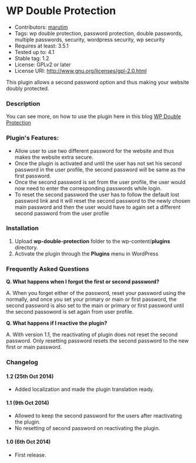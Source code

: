 # WP Double Protection 

* Contributors: [marutim](https://profiles.wordpress.org/marutim)
* Tags: wp double protection, password protection, double passwords, multiple passwords, security, wordpress security, wp security
* Requires at least: 3.5.1
* Tested up to: 4.1
* Stable tag: 1.2
* License: GPLv2 or later
* License URI: http://www.gnu.org/licenses/gpl-2.0.html

This plugin allows a second password option and thus making your website doubly protected.

### Description 
You can see more, on how to use the plugin here in this blog [WP Double Protection](http://www.sourcexpress.com/wp-double-protection/)

### Plugin's Features: 

* Allow user to use two different password for the website and thus makes the website extra secure.
* Once the plugin is activated and until the user has not set his second password in the user profile, the second password will be same as the first password.
* Once the second password is set from the user profile, the user would now need to enter the corresponding passwords while login.
* To reset the second password the user has to follow the default lost password link and it will reset the second password to the newly chosen main password and then the user would have to again set a different second password from the user profile

### Installation
1. Upload **wp-double-protection** folder to the wp-content/**plugins** directory.
2. Activate the plugin through the **Plugins** menu in WordPress

### Frequently Asked Questions
**Q. What happens when I forgot the first or second password?**

A. When you forget either of the password, reset your password using the normally, and once you set your primary or main or first password, the second password is also set to the main or primary or first password until the second passoword is set again from user profile.

**Q. What happens if I reactive the plugin?**

A. With version 1.1, the reactivating of plugin does not reset the second password. Only resetting password resets the second password to the new first or main password.

### Changelog
#### 1.2 (25th Oct 2014)
* Added localization and made the plugin translation ready.

#### 1.1 (9th Oct 2014)
* Allowed to keep the second password for the users after reactivating the plugin.
* No resetting of second password on reactivating the plugin.

#### 1.0 (6th Oct 2014)
* First release.

